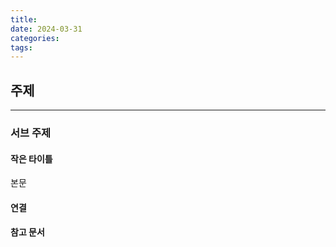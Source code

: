 ```yaml
---
title: 
date: 2024-03-31
categories: 
tags:
---
```

## 주제
---
### 서브 주제
#### 작은 타이틀
본문
#### 연결

#### 참고 문서